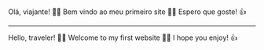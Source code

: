 Olá, viajante! 🖖🤓
Bem vindo ao meu primeiro site 👨‍💻 Espero que goste! 👍

------------------------------------------------------------------------------

Hello, traveler! 🖖🤓
Welcome to my first website 👨‍💻 I hope you enjoy! 👍
